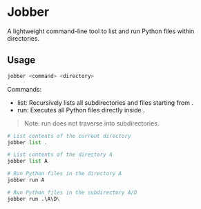 # Jobber 

A lightweight command-line tool to list and run Python files within directories.

## Usage

```bash
jobber <command> <directory>
```
Commands:
- list: Recursively lists all subdirectories and files starting from <directory>.
- run: Executes all Python files directly inside <directory>.
> Note: run does not traverse into subdirectories.

```python
# List contents of the current directory
jobber list .

# List contents of the directory A
jobber list A

# Run Python files in the directory A
jobber run A

# Run Python files in the subdirectory A/D
jobber run .\A\D\
```


